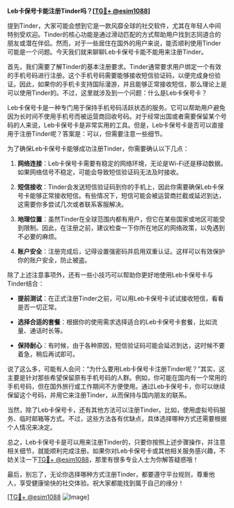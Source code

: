 **Leb卡保号卡能注册Tinder吗？[[TG💪+ @esim1088](https://t.me/s/esim1088)]**

提到Tinder，大家可能会想到它是一款风靡全球的社交软件，尤其在年轻人中间特别受欢迎。Tinder的核心功能是通过滑动匹配的方式帮助用户找到志同道合的朋友或潜在伴侣。然而，对于一些居住在国外的用户来说，能否顺利使用Tinder可能是一个问题。今天我们就来聊聊Leb卡保号卡能不能用来注册Tinder。

首先，我们需要了解Tinder的基本注册要求。Tinder通常要求用户绑定一个有效的手机号码进行注册。这个手机号码需要能够接收短信验证码，以便完成身份验证。因此，如果你的手机卡支持国际漫游，并且能够正常接收短信，那么理论上是可以使用Tinder的。不过，这里就涉及到一个问题：什么是Leb卡保号卡？

Leb卡保号卡是一种专门用于保持手机号码活跃状态的服务。它可以帮助用户避免因为长时间不使用手机号而被运营商回收号码。对于经常出国或者需要保留某个号码的人来说，Leb卡保号卡是非常实用的工具。但是，Leb卡保号卡是否可以直接用于注册Tinder呢？答案是：可以，但需要注意一些细节。

为了确保Leb卡保号卡能够成功注册Tinder，你需要确认以下几点：

1. **网络连接**：Leb卡保号卡需要有稳定的网络环境，无论是Wi-Fi还是移动数据。如果网络信号不稳定，可能会导致短信验证码无法及时接收。
   
2. **短信接收**：Tinder会发送短信验证码到你的手机上，因此你需要确保Leb卡保号卡能够正常接收短信。有些情况下，短信可能会被运营商拦截或延迟到达，这需要你多尝试几次或者联系客服解决。

3. **地理位置**：虽然Tinder在全球范围内都有用户，但它在某些国家或地区可能受到限制。因此，在注册之前，建议检查一下你所在地区的网络政策，以免遇到不必要的麻烦。

4. **账户安全**：注册完成后，记得设置强密码并启用双重认证。这样可以有效保护你的账户安全，防止被盗。

除了上述注意事项外，还有一些小技巧可以帮助你更好地使用Leb卡保号卡与Tinder结合：

- **提前测试**：在正式注册Tinder之前，可以用Leb卡保号卡试试接收短信，看看是否一切正常。
  
- **选择合适的套餐**：根据你的使用需求选择适合的Leb卡保号卡套餐，比如流量、通话时长等。

- **保持耐心**：有时候，由于各种原因，短信验证码可能会延迟到达，这时候不要着急，稍后再试即可。

说了这么多，可能有人会问：“为什么要用Leb卡保号卡注册Tinder呢？”其实，这主要是针对那些希望保留原有手机号码的人群。例如，你可能在国内有一个常用的手机号码，但在国外旅行或工作期间不方便使用。通过Leb卡保号卡，你可以继续保留这个号码，并用它来注册Tinder，从而保持与国内朋友的联系。

当然，除了Leb卡保号卡，还有其他方法可以注册Tinder。比如，使用虚拟号码服务、临时邮箱等方式。不过，这些方法各有优缺点，具体选择哪种方式还需要根据个人情况来决定。

总之，Leb卡保号卡是可以用来注册Tinder的，只要你按照上述步骤操作，并注意相关细节，就能顺利完成注册。如果你对Leb卡保号卡或其他相关服务感兴趣，不妨关注一下[TG💪+ @esim1088](https://t.me/s/esim1088)，那里有很多专业人士为你解答疑惑哦！

最后，别忘了，无论你选择哪种方式注册Tinder，都要遵守平台规则，尊重他人，享受健康愉快的社交体验。祝大家都能找到属于自己的缘分！

[[TG💪+ @esim1088](https://t.me/s/esim1088) ![Image](https://i.postimg.cc/4NQfJmqS/Snipaste-2025-05-13-00-14-12.png)]